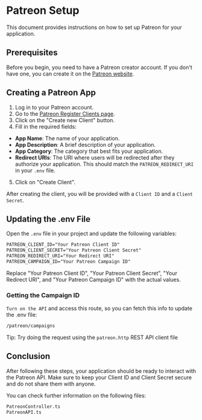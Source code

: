 # Patreon Setup

This document provides instructions on how to set up Patreon for your application.

## Prerequisites

Before you begin, you need to have a Patreon creator account. If you don't have one, you can create it on the [Patreon website](https://www.patreon.com/).

## Creating a Patreon App

1. Log in to your Patreon account.
2. Go to the [Patreon Register Clients page](https://www.patreon.com/portal/registration/register-clients).
3. Click on the "Create new Client" button.
4. Fill in the required fields:

- **App Name**: The name of your application.
- **App Description**: A brief description of your application.
- **App Category**: The category that best fits your application.
- **Redirect URIs**: The URI where users will be redirected after they authorize your application. This should match the `PATREON_REDIRECT_URI` in your `.env` file.

5. Click on "Create Client".

After creating the client, you will be provided with a `Client ID` and a `Client Secret`.

## Updating the .env File

Open the `.env` file in your project and update the following variables:

```markdown
PATREON_CLIENT_ID="Your Patreon Client ID"
PATREON_CLIENT_SECRET="Your Patreon Client Secret"
PATREON_REDIRECT_URI="Your Redirect URI"
PATREON_CAMPAIGN_ID="Your Patreon Campaign ID"
```

Replace "Your Patreon Client ID", "Your Patreon Client Secret", "Your Redirect URI", and "Your Patreon Campaign ID" with the actual values.

### Getting the Campaign ID

`Turn on the API` and access this route, so you can fetch this info to update the .env file:

```markdown
/patreon/campaigns
```

Tip: Try doing the request using the `patreon.http` REST API client file

## Conclusion

After following these steps, your application should be ready to interact with the Patreon API. Make sure to keep your Client ID and Client Secret secure and do not share them with anyone.

You can check further information on the following files:

```markdown
PatreonController.ts
PatreonAPI.ts
```
